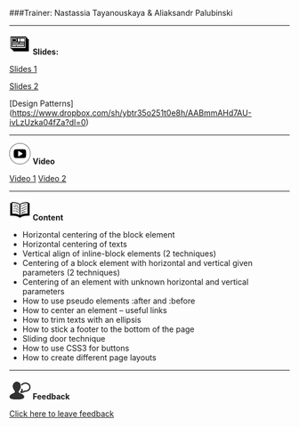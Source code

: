 ###Trainer: Nastassia Tayanouskaya & Aliaksandr Palubinski

***

![HTML](https://github.com/rolling-scopes/course-curriculum/blob/master/img/slides.png)  **Slides:**

[Slides 1](http://anastasia-tayanovskaya.github.io/css-recipes/)

[Slides 2](https://github.com/Anastasia-Tayanovskaya/css-recipes)

[Design Patterns] (https://www.dropbox.com/sh/ybtr35o251t0e8h/AABmmAHd7AU-ivLzUzka04fZa?dl=0)

***


![HTML](https://github.com/rolling-scopes/course-curriculum/blob/master/img/video.png)   **Video**

[Video 1](https://www.youtube.com/watch?v=DbutriT37aI)  [Video 2](https://youtu.be/8IdwZzGeErQ?t=3)

***

![HTML](https://github.com/rolling-scopes/course-curriculum/blob/master/img/book.png)   **Content**
* Horizontal centering of the block element
* Horizontal centering of texts
* Vertical align of inline-block elements (2 techniques)
* Centering of a block element with horizontal and vertical given parameters (2 techniques)
* Centering of an element with unknown horizontal and vertical parameters 
* How to use pseudo elements :after and :before
* How to center an element – useful links
* How to trim texts with an ellipsis
* How to stick a footer to the bottom of the page
* Sliding door technique
* How to use CSS3 for buttons
* How to create different page layouts


***
![Feedback](https://github.com/rolling-scopes/course-curriculum/blob/master/img/feedback.png)
**Feedback**

[Click here to leave feedback](https://docs.google.com/forms/d/1F4NeS0oBq-CY805aqiPVp6CIrl4_nIYJ7Z_vUcMOFrQ/viewform)